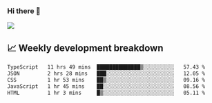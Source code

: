 ### Hi there 👋
<img align="center" src="https://github-readme-stats.vercel.app/api?username=Tumao727&show_icons=true&hide_title=true&theme=dracula" />


## 📈 Weekly development breakdown
<!--START_SECTION:waka-->

```txt
TypeScript   11 hrs 49 mins  ██████████████▒░░░░░░░░░░   57.43 %
JSON         2 hrs 28 mins   ███░░░░░░░░░░░░░░░░░░░░░░   12.05 %
CSS          1 hr 53 mins    ██▒░░░░░░░░░░░░░░░░░░░░░░   09.16 %
JavaScript   1 hr 45 mins    ██░░░░░░░░░░░░░░░░░░░░░░░   08.56 %
HTML         1 hr 3 mins     █▒░░░░░░░░░░░░░░░░░░░░░░░   05.11 %
```

<!--END_SECTION:waka-->